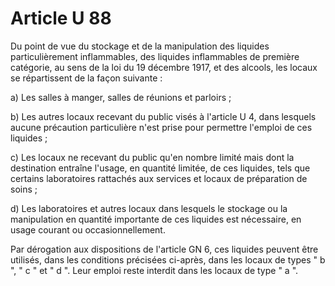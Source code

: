 # Article U 88

Du point de vue du stockage et de la manipulation des liquides particulièrement inflammables, des liquides inflammables de première catégorie, au sens de la loi du 19 décembre 1917, et des alcools, les locaux se répartissent de la façon suivante :

a) Les salles à manger, salles de réunions et parloirs ;

b) Les autres locaux recevant du public visés à l'article U 4, dans lesquels aucune précaution particulière n'est prise pour permettre l'emploi de ces liquides ;

c) Les locaux ne recevant du public qu'en nombre limité mais dont la destination entraîne l'usage, en quantité limitée, de ces liquides, tels que certains laboratoires rattachés aux services et locaux de préparation de soins ;

d) Les laboratoires et autres locaux dans lesquels le stockage ou la manipulation en quantité importante de ces liquides est nécessaire, en usage courant ou occasionnellement.

Par dérogation aux dispositions de l'article GN 6, ces liquides peuvent être utilisés, dans les conditions précisées ci-après, dans les locaux de types " b ", " c " et " d ". Leur emploi reste interdit dans les locaux de type " a ".
